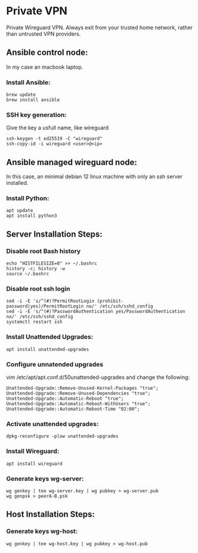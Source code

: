 # Private VPN
Private Wireguard VPN. Always exit from your trusted home network, rather than untrusted VPN providers.


## Ansible control node:
In my case an macbook laptop.
### Install Ansible:
```shell
brew update
brew install ansible
```
### SSH key generation:
Give the key a usfull name, like wireguard
```shell
ssh-keygen -t ed25519 -C "wireguard"
ssh-copy-id -i wireguard <user>@<ip>
```

## Ansible managed wireguard node:
In this case, an minimal debian 12 linux machine with only an ssh server installed. 

### Install Python:
```shell
apt update
apt install python3 
```

## Server Installation Steps:

### Disable root Bash history
```shell
echo "HISTFILESIZE=0" >> ~/.bashrc
history -c; history -w
source ~/.bashrc
```

### Disable root ssh login
```shell
sed -i -E 's/^(#)?PermitRootLogin (prohibit-password|yes)/PermitRootLogin no/' /etc/ssh/sshd_config
sed -i -E 's/^(#)?PasswordAuthentication yes/PasswordAuthentication no/' /etc/ssh/sshd_config
systemctl restart ssh
```

### Install Unattended Upgrades:
```shell
apt install unattended-upgrades
```

### Configure unnatended upgrades
vim /etc/apt/apt.conf.d/50unattended-upgrades and change the following:
```shell
Unattended-Upgrade::Remove-Unused-Kernel-Packages "true";
Unattended-Upgrade::Remove-Unused-Dependencies "true";
Unattended-Upgrade::Automatic-Reboot "true";
Unattended-Upgrade::Automatic-Reboot-WithUsers "true";
Unattended-Upgrade::Automatic-Reboot-Time "02:00";
```

### Activate unattended upgrades:
```shell
dpkg-reconfigure -plow unattended-upgrades
```

### Install Wireguard:
```shell
apt install wireguard
```

### Generate keys wg-server:
```shell
wg genkey | tee wg-server.key | wg pubkey > wg-server.pub
wg genpsk > peerA-B.psk
```


## Host Installation Steps:

### Generate keys wg-host:
```shell
wg genkey | tee wg-host.key | wg pubkey > wg-host.pub
```
